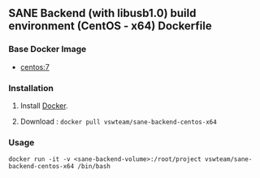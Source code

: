 ## SANE Backend (with libusb1.0) build environment (CentOS - x64) Dockerfile


### Base Docker Image

* [centos:7](https://hub.docker.com/_/centos/)


### Installation

1. Install [Docker](https://www.docker.com/).

2. Download : `docker pull vswteam/sane-backend-centos-x64`


### Usage

    docker run -it -v <sane-backend-volume>:/root/project vswteam/sane-backend-centos-x64 /bin/bash
